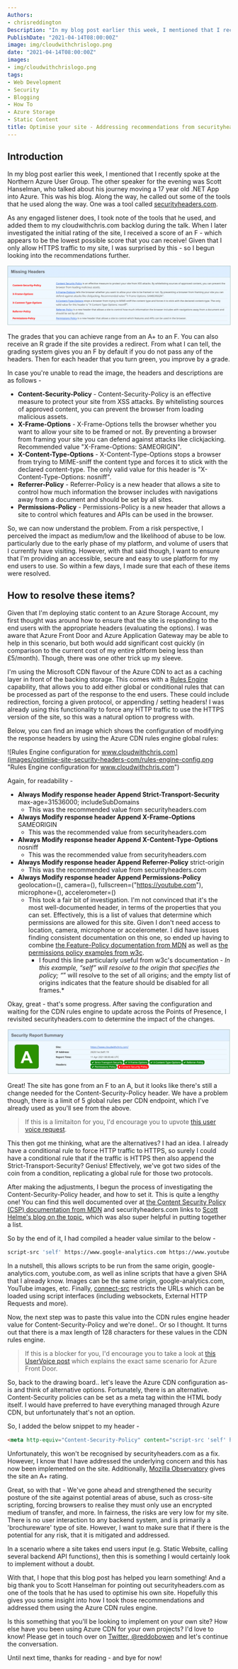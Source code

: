 ```yaml
---
Authors: 
- chrisreddington
Description: "In my blog post earlier this week, I mentioned that I recently spoke at the Northern Azure User Group. The other speaker for the evening was Scott Hanselman, who talked about his journey moving a 17 year old .NET App into Azure. This was his blog. Along the way, he called out some of the tools that he used along the way. One was a tool called securityheaders.com. As any engaged listener does, I took note of the tools that he used, and added them to my cloudwithchris.com backlog during the talk. When I later investigated the initial rating of the site, I received a score of an F - which appears to be the lowest possible score that you can receive! Given that I only allow HTTPS traffic to my site, I was surprised by this - so I begun looking into the recommendations further."
PublishDate: "2021-04-14T08:00:00Z"
image: img/cloudwithchrislogo.png
date: "2021-04-14T08:00:00Z"
images:
- img/cloudwithchrislogo.png
tags:
- Web Development
- Security
- Blogging
- How To
- Azure Storage
- Static Content
title: Optimise your site - Addressing recommendations from securityheaders.com
---
```

## Introduction

In my blog post earlier this week, I mentioned that I recently spoke at the Northern Azure User Group. The other speaker for the evening was Scott Hanselman, who talked about his journey moving a 17 year old .NET App into Azure. This was his blog. Along the way, he called out some of the tools that he used along the way. One was a tool called [securityheaders.com](https://securityheaders.com/).

As any engaged listener does, I took note of the tools that he used, and added them to my cloudwithchris.com backlog during the talk. When I later investigated the initial rating of the site, I received a score of an F - which appears to be the lowest possible score that you can receive! Given that I only allow HTTPS traffic to my site, I was surprised by this - so I begun looking into the recommendations further.

![Output from Missing Security Headers on securityheaders.com](images/optimise-site-security-headers-com/missing-headers.png "Output from Missing Security Headers on securityheaders.com")

The grades that you can achieve range from an A+ to an F. You can also receive an R grade if the site provides a redirect. From what I can tell, the grading system gives you an F by default if you do not pass any of the headers. Then for each header that you turn green, you improve by a grade.

In case you're unable to read the image, the headers and descriptions are as follows -

* **Content-Security-Policy** - Content-Security-Policy is an effective measure to protect your site from XSS attacks. By whitelisting sources of approved content, you can prevent the browser from loading malicious assets.
* **X-Frame-Options** - X-Frame-Options tells the browser whether you want to allow your site to be framed or not. By preventing a browser from framing your site you can defend against attacks like clickjacking. Recommended value "X-Frame-Options: SAMEORIGIN".
* **X-Content-Type-Options** - X-Content-Type-Options stops a browser from trying to MIME-sniff the content type and forces it to stick with the declared content-type. The only valid value for this header is "X-Content-Type-Options: nosniff".
* **Referrer-Policy** - Referrer-Policy is a new header that allows a site to control how much information the browser includes with navigations away from a document and should be set by all sites.
* **Permissions-Policy** - Permissions-Policy is a new header that allows a site to control which features and APIs can be used in the browser.

So, we can now understand the problem. From a risk perspective, I perceived the impact as medium/low and the likelihood of abuse to be low. particularly due to the early phase of my platform, and volume of users that I currently have visiting. However, with that said though, I want to ensure that I'm providing an accessible, secure and easy to use platform for my end users to use. So within a few days, I made sure that each of these items were resolved.

## How to resolve these items?

Given that I'm deploying static content to an Azure Storage Account, my first thought was around how to ensure that the site is responding to the end users with the appropriate headers (evaluating the options). I was aware that Azure Front Door and Azure Application Gateway may be able to help in this scenario, but both would add significant cost quickly (in comparison to the current cost of my entire pltform being less than £5/month). Though, there was one other trick up my sleeve.

I'm using the Microsoft CDN flavour of the Azure CDN to act as a caching layer in front of the backing storage. This comes with a [Rules Engine](https://docs.microsoft.com/en-us/azure/cdn/cdn-standard-rules-engine-reference) capability, that allows you to add either global or conditional rules that can be processed as part of the response to the end users. These could include redirection, forcing a given protocol, or appending / setting headers! I was already using this functionality to force any HTTP traffic to use the HTTPS version of the site, so this was a natural option to progress with.

Below, you can find an image which shows the configuration of modifying the response headers by using the Azure CDN rules engine global rules:

![Rules Engine configuration for www.cloudwithchris.com](images/optimise-site-security-headers-com/rules-engine-config.png "Rules Engine configuration for www.cloudwithchris.com")

Again, for readability -

* **Always Modify response header Append Strict-Transport-Security** max-age=31536000; includeSubDomains
  * This was the recommended value from securityheaders.com
* **Always Modify response header Append X-Frame-Options** SAMEORIGIN
  * This was the recommended value from securityheaders.com
* **Always Modify response header Append X-Content-Type-Options** nosniff
  * This was the recommended value from securityheaders.com
* **Always Modify response header Append Referrer-Policy** strict-origin
  * This was the recommended value from securityheaders.com
* **Always Modify response header Append Permissions-Policy** geolocation=(), camera=(), fullscreen=("https://youtube.com"), microphone=(), accelerometer=()
  * This took a fair bit of investigation. I'm not convinced  that it's the most well-documented header, in terms of the properties that you can set. Effectively, this is a list of values that determine which permissions are allowed for this site. Given I don't need access to location, camera, microphone or accelerometer. I did have issues finding consistent documentation on this one, so ended up having to combine [the Feature-Policy documentation from MDN](https://developer.mozilla.org/en-US/docs/Web/HTTP/Headers/Feature-Policy) as well as [the permissions policy examples from w3c](https://github.com/w3c/webappsec-permissions-policy/blob/main/permissions-policy-explainer.md).
    * I found this line particularly useful from w3c's documentation - *In this example, “self” will resolve to the origin that specifies the policy; “*” will resolve to the set of all origins; and the empty list of origins indicates that the feature should be disabled for all frames.*

Okay, great - that's some progress. After saving the configuration and waiting for the CDN rules engine to update across the Points of Presence, I revisited securityheaders.com to determine the impact of the changes.

![Cloud With Chris rating after the CDN adjustments](images/optimise-site-security-headers-com/cloudwithchris-review.png "Cloud With Chris rating after the CDN adjustments")

Great! The site has gone from an F to an A, but it looks like there's still a change needed for the Content-Security-Policy header. We have a problem though, there is a limit of 5 global rules per CDN endpoint, which I've already used as you'll see from the above.

  > If this is a limitaiton for you, I'd encourage you to upvote [this user voice request](https://feedback.azure.com/forums/34192--general-feedback/suggestions/39954631-standard-rules-engine-for-azure-cdn-remove-limita).

This then got me thinking, what are the alternatives? I had an idea. I already have a conditional rule to force HTTP traffic to HTTPS, so surely I could have a conditional rule that if the traffic is HTTPS then also append the Strict-Transport-Security? Genius! Effectively, we've got two sides of the coin from a condition, replicating a global rule for those two protocols.

After making the adjustments, I begun the process of investigating the Content-Security-Policy header, and how to set it. This is quite a lengthy one! You can find this well documented over at [the Content Security Policy (CSP) documentation from MDN](https://developer.mozilla.org/en-US/docs/Web/HTTP/CSP) and securityheaders.com links to [Scott Helme's blog on the topic](https://scotthelme.co.uk/content-security-policy-an-introduction/), which was also super helpful in putting together a list.

So by the end of it, I had compiled a header value similar to the below -
```bash
script-src 'self' https://www.google-analytics.com https://www.youtube.com 'sha256-oWm/NzHRzhKAQfKde1fqIBg3QUdhBSrbrIUH8Dy9YKI=' 'sha256-nPQLCTXBCD97YQ1ZzpMyCUGdUVokvRe8Zmpc70g2diY='; img-src 'self' https://www.google-analytics.com https://stats.g.doubleclick.net https://s.ytimg.com https://app.podscribe.ai https://is5-ssl.mzstatic.com; connect-src 'self' https://backend.podscribe.ai https://podcasts.cloudwithchris.com https://www.google-analytics.com https://stats.g.doubleclick.net; child-src https://www.youtube.com; object-src none
```

In a nutshell, this allows scripts to be run from the same origin, google-analytics.com, youtube.com, as well as inline scripts that have a given SHA that I already know. Images can be the same origin, google-analytics.com, YouTube images, etc. Finally, [connect-src](https://developer.mozilla.org/en-US/docs/Web/HTTP/Headers/Content-Security-Policy/connect-src) restricts the URLs which can be loaded using script interfaces (including websockets, External HTTP Requests and more).

Now, the next step was to paste this value into the CDN rules engine header value for Content-Security-Policy and we're done!.. Or so I thought. It turns out that there is a max length of 128 characters for these values in the CDN rules engine.

  > If this is a blocker for you, I'd encourage you to take a look at [this UserVoice post](https://feedback.azure.com/forums/217313-networking/suggestions/41077912-header-value-character-limit-in-azure-front-door-r) which explains the exact same scenario for Azure Front Door.

So, back to the drawing board.. let's leave the Azure CDN configuration as-is and think of alternative options. Fortunately, there is an alternative. Content-Security policies can be set as a meta tag within the HTML body itself. I would have preferred to have everything managed through Azure CDN, but unfortunately that's not an option.

So, I added the below snippet to my header -

```html
<meta http-equiv="Content-Security-Policy" content="script-src 'self' https://www.google-analytics.com https://www.youtube.com 'sha256-oWm/NzHRzhKAQfKde1fqIBg3QUdhBSrbrIUH8Dy9YKI=' 'sha256-nPQLCTXBCD97YQ1ZzpMyCUGdUVokvRe8Zmpc70g2diY='; img-src 'self' https://www.google-analytics.com https://stats.g.doubleclick.net https://s.ytimg.com https://app.podscribe.ai https://is5-ssl.mzstatic.com; connect-src 'self' https://backend.podscribe.ai https://podcasts.cloudwithchris.com https://www.google-analytics.com https://stats.g.doubleclick.net; child-src https://www.youtube.com; object-src none">
```

Unfortunately, this won't be recognised by securityheaders.com as a fix. However, I know that I have addressed the underlying concern and this has now been implemented on the site. Additionally, [Mozilla Observatory](https://observatory.mozilla.org/) gives the site an A+ rating.

Great, so with that - We've gone ahead and strengthened the security posture of the site against potential areas of abuse, such as cross-site scripting, forcing browsers to realise they must only use an encrypted medium of transfer, and more. In fairness, the risks are very low for my site. There is no user interaction to any backend system, and is primarily a 'brochureware' type of site. However, I want to make sure that if there is the potential for any risk, that it is mitigated and addressed.

In a scenario where a site takes end users input (e.g. Static Website, calling several backend API functions), then this is something I would certainly look to implement without a doubt.

With that, I hope that this blog post has helped you learn something! And a big thank you to Scott Hanselman for pointing out securityheaders.com as one of the tools that he has used to optimise his own site. Hopefully this gives you some insight into how I took those recommendations and addressed them using the Azure CDN rules engine.

Is this something that you'll be looking to implement on your own site? How else have you been using Azure CDN for your own projects? I'd love to know! Please get in touch over on [Twitter, @reddobowen](https://twitter.com/reddobowen) and let's continue the conversation.

Until next time, thanks for reading - and bye for now!
